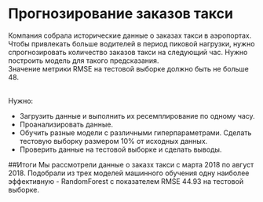 # Прогнозирование заказов такси

Компания собрала исторические данные о заказах такси в аэропортах. Чтобы привлекать больше водителей в период пиковой нагрузки, нужно спрогнозировать количество заказов такси на следующий час. Нужно построить модель для такого предсказания.
<br>Значение метрики RMSE на тестовой выборке должно быть не больше 48.

<br>Нужно:
- Загрузить данные и выполнить их ресемплирование по одному часу.
- Проанализировать данные.
- Обучить разные модели с различными гиперпараметрами. Сделать тестовую выборку размером 10% от исходных данных.
- Проверить данные на тестовой выборке и сделать выводы.

##Итоги
Мы рассмотрели данные о заказх такси с марта 2018 по август 2018. Подобрали из трех моделей машинного обучения одну наиболее эффективную - RandomForest с показателем RMSE 44.93 на тестовой выборке.
